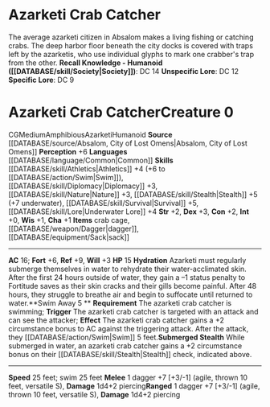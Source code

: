 ﻿---
ac: '16'
alignment: CG
all_resistance: null
burrow_speed: null
charisma: '+1'
climb_speed: null
constitution: '+2'
creature_ability:
- Hydration
- Requirement
- Submerged Stealth
- Swim Away
creature_family: '[[DATABASE/monsterfamily/Azarketi|Azarketi]]'
dexterity: '+3'
element: null
fly_speed: null
fortitude: '+6'
hp: '15'
id: '1747'
immunity: null
intelligence: '+0'
land_speed: '25'
language:
- '[[DATABASE/language/Common|Common]]'
level: '0'
max_speed: '25'
name: Azarketi Crab Catcher
perception: '+6'
rarity: Common
reflex: '+9'
resistance: null
rus_type_level: null
sense: null
size: Medium
skill:
- '[[DATABASE/skill/Athletics|Athletics]] +4'
- '[[DATABASE/skill/Diplomacy|Diplomacy]] +3'
- '[[DATABASE/skill/Nature|Nature]] +3'
- '[[DATABASE/skill/Stealth|Stealth]] +5'
- '[[DATABASE/skill/Survival|Survival]] +5'
- '[[DATABASE/skill/Lore|Underwater Lore]] +4'
source: '[[DATABASE/source/Absalom, City of Lost Omens|Absalom, City of Lost Omens]]'
speed:
- 25 feet; swim 25 feet
spell: null
strength: '+2'
strength_req: '2'
strongest_save:
- Reflex
swim_speed: '25'
trait:
- '[[DATABASE/trait/Amphibious|Amphibious]]'
- '[[DATABASE/trait/Azarketi|Azarketi]]'
- '[[DATABASE/trait/Humanoid|Humanoid]]'
type: Creature
vision: null
weakest_save:
- Will
weakness: null
will: '+3'
wisdom: '+1'

---
# Azarketi Crab Catcher

The average azarketi citizen in Absalom makes a living fishing or catching crabs. The deep harbor floor beneath the city docks is covered with traps left by the azarketis, who use individual glyphs to mark one crabber's trap from the other.
**Recall Knowledge - Humanoid ([[DATABASE/skill/Society|Society]])**: DC 14
**Unspecific Lore**: DC 12
**Specific Lore**: DC 9

# Azarketi Crab Catcher<span class="item-type">Creature 0</span>

<span class="trait-alignment item-trait">CG</span><span class="trait-size item-trait">Medium</span><span class="item-trait">Amphibious</span><span class="item-trait">Azarketi</span><span class="item-trait">Humanoid</span>
**Source** [[DATABASE/source/Absalom, City of Lost Omens|Absalom, City of Lost Omens]]
**Perception** +6
**Languages** [[DATABASE/language/Common|Common]]
**Skills** [[DATABASE/skill/Athletics|Athletics]] +4 (+6 to [[DATABASE/action/Swim|Swim]]), [[DATABASE/skill/Diplomacy|Diplomacy]] +3, [[DATABASE/skill/Nature|Nature]] +3, [[DATABASE/skill/Stealth|Stealth]] +5 (+7 underwater), [[DATABASE/skill/Survival|Survival]] +5, [[DATABASE/skill/Lore|Underwater Lore]] +4
**Str** +2, **Dex** +3, **Con** +2, **Int** +0, **Wis** +1, **Cha** +1
**Items** crab cage, [[DATABASE/weapon/Dagger|dagger]], [[DATABASE/equipment/Sack|sack]]

---
**AC** 16; **Fort** +6, **Ref** +9, **Will** +3
**HP** 15
<span class="in-box-ability">**Hydration** Azarketi must regularly submerge themselves in water to rehydrate their water-acclimated skin. After the first 24 hours outside of water, they gain a –1 status penalty to Fortitude saves as their skin cracks and their gills become painful. After 48 hours, they struggle to breathe air and begin to suffocate until returned to water.</span><span class="in-box-ability">**Swim Away <span class="action-icon">5</span> ** **Requirement** The azarketi crab catcher is swimming; **Trigger** The azarketi crab catcher is targeted with an attack and can see the attacker; **Effect** The azarketi crab catcher gains a +2 circumstance bonus to AC against the triggering attack. After the attack, they [[DATABASE/action/Swim|Swim]] 5 feet.</span><span class="in-box-ability">**Submerged Stealth** While submerged in water, an azarketi crab catcher gains a +2 circumstance bonus on their [[DATABASE/skill/Stealth|Stealth]] check, indicated above.</span>

---
**Speed** 25 feet; swim 25 feet
<span class="in-box-ability">**Melee** <span class="action-icon">1</span> dagger +7 [+3/-1] (agile, thrown 10 feet, versatile S), **Damage** 1d4+2 piercing</span><span class="in-box-ability">**Ranged** <span class="action-icon">1</span> dagger +7 [+3/-1] (agile, thrown 10 feet, versatile S), **Damage** 1d4+2 piercing</span>